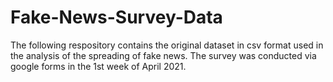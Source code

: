 # Fake-News-Survey-Data

The following respository contains the original dataset in csv format used in the analysis of the spreading of fake news. The survey was conducted via google forms in the 1st week of April 2021.
